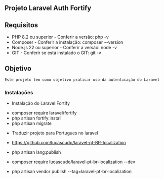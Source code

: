 ## Projeto Laravel Auth Fortify

## Requisitos

* PHP 8.2 ou superior - Conferir a versão: php -v
* Composer - Conferir a instalação: composer --version
* Node.js 22 ou superior - Conferir a versão: node -v
* GIT - Conferir se está instalado o GIT: git -v


## Objetivo

```sh
Este projeto tem como objetivo praticar uso da autenticação do Laravel Fortify para implementação de autenticação em aplicações web.

```

### Instalações

* Instalação do Laravel Fortify

 - composer require laravel/fortify
 - php artisan fortify:install
 - php artisan migrate

 * Traduzir projeto para Portugues no laravel

 - https://github.com/lucascudo/laravel-pt-BR-localization

 - php artisan lang:publish
 - composer require lucascudo/laravel-pt-br-localization --dev
 - php artisan vendor:publish --tag=laravel-pt-br-localization


